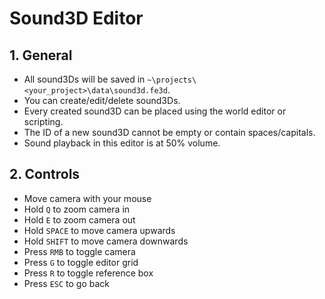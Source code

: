 # Sound3D Editor

## 1. General

- All sound3Ds will be saved in `~\projects\<your_project>\data\sound3d.fe3d`.
- You can create/edit/delete sound3Ds.
- Every created sound3D can be placed using the world editor or scripting.
- The ID of a new sound3D cannot be empty or contain spaces/capitals.
- Sound playback in this editor is at 50% volume.

## 2. Controls

- Move camera with your mouse
- Hold `Q` to zoom camera in
- Hold `E` to zoom camera out
- Hold `SPACE` to move camera upwards
- Hold `SHIFT` to move camera downwards
- Press `RMB` to toggle camera
- Press `G` to toggle editor grid
- Press `R` to toggle reference box
- Press `ESC` to go back
